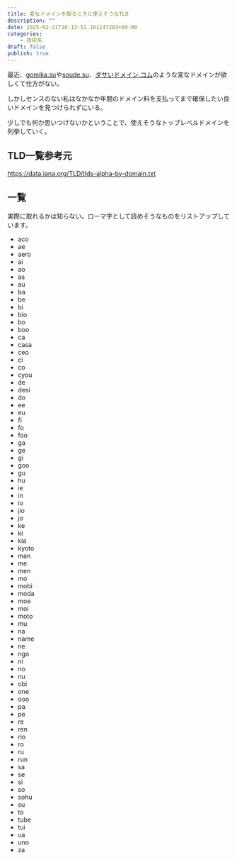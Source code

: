 ```yaml
---
title: 変なドメインを取るときに使えそうなTLD
description: ""
date: 2025-02-21T16:13:51.161147203+09:00
categories:
    - 技術系
draft: false
publish: true
---
```


最近、[gomika.su](gomika.su)や[soude.su](soude.su)、[ダサいドメイン.コム](ダサいドメイン.コム)のような変なドメインが欲しくて仕方がない。

しかしセンスのない私はなかなか年間のドメイン料を支払ってまで確保したい良いドメインを見つけられずにいる。

少しでも何か思いつけないかということで、使えそうなトップレベルドメインを列挙していく。

## TLD一覧参考元

https://data.iana.org/TLD/tlds-alpha-by-domain.txt

## 一覧

実際に取れるかは知らない。ローマ字として読めそうなものをリストアップしています。

- aco
- ae
- aero
- ai
- ao
- as
- au
- ba
- be
- bi
- bio
- bo
- boo
- ca
- casa
- ceo
- ci
- co
- cyou
- de
- desi
- do
- ee
- eu
- fi
- fo
- foo
- ga
- ge
- gi
- goo
- gu
- hu
- ie
- in
- io
- jio
- jo
- ke
- ki
- kia
- kyoto
- man
- me
- men
- mo
- mobi
- moda
- moe
- moi
- moto
- mu
- na
- name
- ne
- ngo
- ni
- no
- nu
- obi
- one
- ooo
- pa
- pe
- re
- ren
- rio
- ro
- ru
- run
- sa
- se
- si
- so
- sohu
- su
- to
- tube
- tui
- ua
- uno
- za
